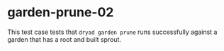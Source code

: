 
# garden-prune-02

This test case tests that `dryad garden prune` runs successfully against a garden that has a root and built sprout.